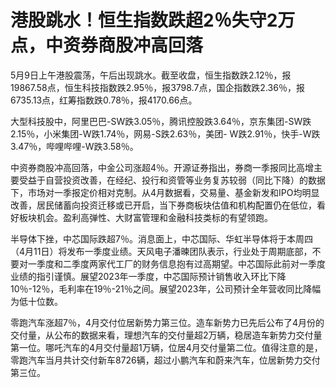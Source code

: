 # 港股跳水！恒生指数跌超2％失守2万点，中资券商股冲高回落

5月9日上午港股震荡，午后出现跳水。截至收盘，恒生指数跌2.12％，报19867.58点，恒生科技指数跌2.95％，报3798.7点，国企指数跌2.36％，报6735.13点，红筹指数跌0.78％，报4170.66点。

大型科技股中，阿里巴巴-SW跌3.05％，腾讯控股跌3.64％，京东集团-SW跌2.15％，小米集团-W跌1.74％，网易-S跌2.63％，美团-
W跌2.91％，快手-W跌3.47％，哔哩哔哩-W跌3.58％。

中资券商股冲高回落，中金公司涨超4％。开源证券指出，券商一季报同比高增主要受益于自营投资改善，在经纪、投行和资管等业务复苏较弱（同比下降）的数据下，市场对一季报定价相对克制。从4月数据看，交易量、基金新发和IPO均明显改善，居民储蓄向投资迁移或已开启，当下券商板块估值和机构配置仍在低位，看好板块机会。盈利高弹性、大财富管理和金融科技类标的有望领跑。

半导体下挫，中芯国际跌超7％。消息面上，中芯国际、华虹半导体将于本周四（4月11日）将发布一季度业绩。天风电子潘暕团队表示，行业处于周期底部，不要对一季度和二季度两家代工厂的财务信息抱有过高期望。中芯国际此前对一季度业绩的指引谨慎。展望2023年一季度，中芯国际预计销售收入环比下降10％-12％，毛利率在19％-21％之间。展望2023年，公司预计全年营收同比降幅为低十位数。

零跑汽车涨超7％，4月交付位居新势力第三位。造车新势力已先后公布了4月份的交付量，从公布的数据来看，理想汽车的交付量超2万辆，稳居造车新势力交付量第一位。哪吒汽车的4月交付量超1万辆，位居4月交付量第二位。值得注意的是，零跑汽车当月共计交付新车8726辆，超过小鹏汽车和蔚来汽车，位居新势力交付第三位。

